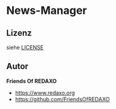 # News-Manager



## Lizenz

siehe [LICENSE](https://github.com/FriendsOfREDAXO/newsmanager/blob/master/LICENSE)

## Autor

**Friends Of REDAXO**

* <https://www.redaxo.org>
* <https://github.com/FriendsOfREDAXO>
